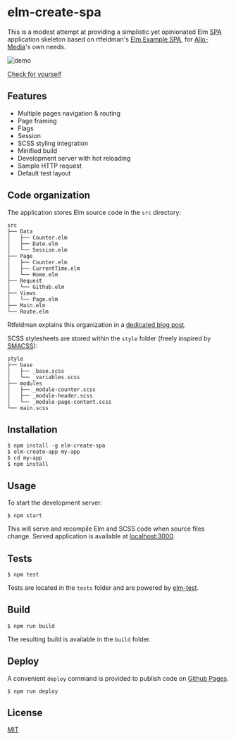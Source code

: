 elm-create-spa
==============

This is a modest attempt at providing a simplistic yet opinionated Elm [SPA](https://en.wikipedia.org/wiki/Single-page_application) application skeleton based on rtfeldman's [Elm Example SPA](https://github.com/rtfeldman/elm-spa-example/), for [Allo-Media](http://tech.allo-media.net/)'s own needs.

![demo](https://cdn.rawgit.com/allo-media/elm-create-spa/9eefefeffbfb29c7ceddb79d9c95d38b4d33d6a6/assets/demo.svg)

[Check for yourself](https://allo-media.github.io/elm-create-spa/)

## Features

- Multiple pages navigation & routing
- Page framing
- Flags
- Session
- SCSS styling integration
- Minified build
- Development server with hot reloading
- Sample HTTP request
- Default test layout

## Code organization

The application stores Elm source code in the `src` directory:

```
src
├── Data
│   ├── Counter.elm
│   ├── Date.elm
│   └── Session.elm
├── Page
│   ├── Counter.elm
│   ├── CurrentTime.elm
│   └── Home.elm
├── Request
│   └── Github.elm
├── Views
│   └── Page.elm
├── Main.elm
└── Route.elm
```

Rtfeldman explains this organization in a [dedicated blog post](https://dev.to/rtfeldman/tour-of-an-open-source-elm-spa).

SCSS stylesheets are stored within the `style` folder (freely inspired by [SMACSS](https://smacss.com/)):

```
style
├── base
│   ├── _base.scss
│   └── _variables.scss
├── modules
│   ├── _module-counter.scss
│   ├── _module-header.scss
│   └── _module-page-content.scss
└── main.scss
```

## Installation

```
$ npm install -g elm-create-spa
$ elm-create-app my-app
$ cd my-app
$ npm install
```

## Usage

To start the development server:

```
$ npm start
```

This will serve and recompile Elm and SCSS code when source files change. Served application is available at [localhost:3000](http://localhost:3000/).

## Tests

```
$ npm test
```

Tests are located in the `tests` folder and are powered by [elm-test](https://github.com/elm-community/elm-test).

## Build

```
$ npm run build
```

The resulting build is available in the `build` folder.

## Deploy

A convenient `deploy` command is provided to publish code on [Github Pages](https://pages.github.com/).

```
$ npm run deploy
```

## License

[MIT](https://opensource.org/licenses/MIT)
